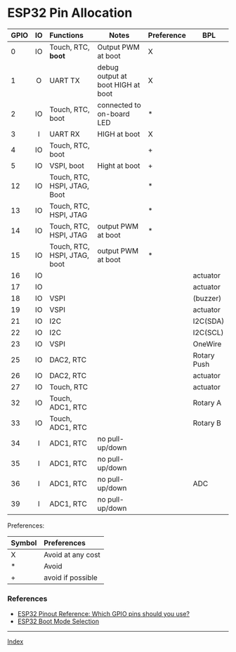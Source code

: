 # ESP32 Pin Allocation
| GPIO   | IO | Functions       | Notes |  Preference | BPL |
| ------ |:-----:| :--------- | ---------- | ---- | ---- |
| 0 | IO | Touch, RTC, **boot** | Output PWM at boot | X | |
| 1 |  O  | UART TX | debug output at boot HIGH at boot | X | |
| 2 | IO | Touch, RTC, boot | connected to on-board LED | * | |
| 3 | I  | UART RX | HIGH at boot | X | |
| 4 | IO | Touch, RTC, boot |  | +  | |
| 5 | IO | VSPI, boot | Hight at boot | + | |
| 12 | IO | Touch, RTC, HSPI, JTAG, Boot | | * | |
| 13 | IO | Touch, RTC, HSPI, JTAG | | * | |
| 14 | IO | Touch, RTC, HSPI, JTAG | output PWM at boot | * | | 
| 15 | IO | Touch, RTC, HSPI, JTAG, boot |  output PWM at boot | * | | 
| 16 | IO | | | | actuator |
| 17 | IO | | | | actuator |
| 18 | IO | VSPI | | | (buzzer) |
| 19 | IO | VSPI | | | actuator |
| 21 | IO | I2C | | | I2C(SDA) |
| 22 | IO | I2C | | | I2C(SCL) |
| 23 | IO | VSPI | | | OneWire |
| 25 | IO | DAC2, RTC| | | Rotary Push |
| 26 | IO | DAC2, RTC| | | actuator |
| 27 | IO | Touch, RTC| | |  actuator |
| 32 | IO | Touch, ADC1, RTC | | | Rotary A |
| 33 | IO | Touch, ADC1, RTC | | | Rotary B |
| 34 | I | ADC1, RTC | no pull-up/down | | |
| 35 | I | ADC1, RTC | no pull-up/down | | |
| 36 | I | ADC1, RTC | no pull-up/down | | ADC |
| 39 | I | ADC1, RTC | no pull-up/down | | |

Preferences:

| Symbol   | Preferences |
| ------ | :----- |
| X | Avoid at any cost |
| * | Avoid |
| + | avoid if possible |

### References
* [ESP32 Pinout Reference: Which GPIO pins should you use?](https://randomnerdtutorials.com/esp32-pinout-reference-gpios/)
* [ESP32 Boot Mode Selection](https://github.com/espressif/esptool/wiki/ESP32-Boot-Mode-Selection)

***
[Index](index.md)